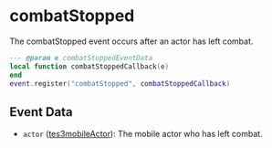 # combatStopped

The combatStopped event occurs after an actor has left combat.

```lua
--- @param e combatStoppedEventData
local function combatStoppedCallback(e)
end
event.register("combatStopped", combatStoppedCallback)
```

## Event Data

* `actor` ([tes3mobileActor](../../types/tes3mobileActor)): The mobile actor who has left combat.

